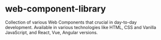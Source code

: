 # web-component-library
Collection of various Web Components that crucial in day-to-day development. Available in various technologies like HTML, CSS and Vanilla JavaScript, and React, Vue, Angular versions.
